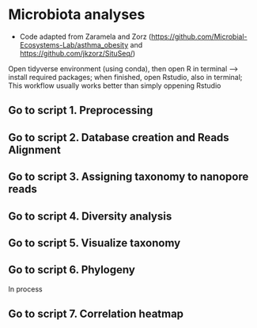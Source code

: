 # Microbiota analyses 
- Code adapted from Zaramela and Zorz (https://github.com/Microbial-Ecosystems-Lab/asthma_obesity and https://github.com/jkzorz/SituSeq/)

Open tidyverse environment (using conda), then open R in terminal --> install required packages; when finished, open Rstudio, also in terminal; This workflow usually works better than simply oppening Rstudio 

## Go to script 1. Preprocessing 

## Go to script 2. Database creation and Reads Alignment

## Go to script 3. Assigning taxonomy to nanopore reads

## Go to script 4. Diversity analysis

## Go to script 5. Visualize taxonomy 

## Go to script 6. Phylogeny
In process
## Go to script 7. Correlation heatmap 

